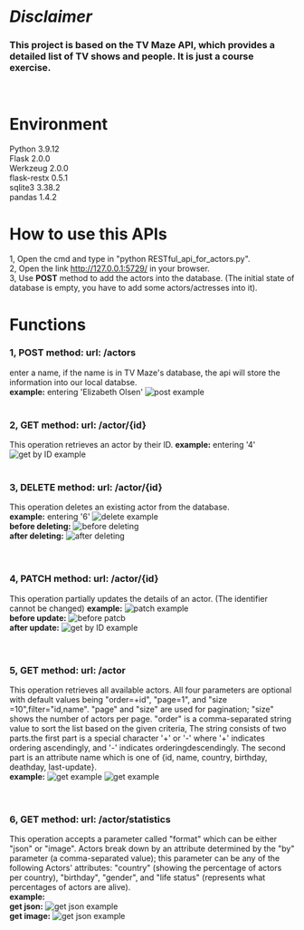 
# ***Disclaimer***
### This project is based on the TV Maze API, which provides a detailed list of TV shows and people. It is just a course exercise.
<br>

# Environment
Python 3.9.12  
Flask 2.0.0  
Werkzeug 2.0.0  
flask-restx 0.5.1  
sqlite3 3.38.2  
pandas 1.4.2
<br>

# How to use this APIs
1, Open the cmd and type in "python RESTful_api_for_actors.py".  
2, Open the link http://127.0.0.1:5729/ in your browser.  
3, Use **POST** method to add the actors into the database. (The initial state of database is empty, you have to add some actors/actresses into it).  

# Functions
### 1, POST method: url: /actors  
enter a name, if the name is in TV Maze's database, the api will store the information into our local databse.   
**example:** entering 'Elizabeth Olsen'
![post example](.\img\post.png "create an actor")
<br><br>

### 2, GET method: url: /actor/{id}
This operation retrieves an actor by their lD.
**example:** entering '4'
![get by ID example](img\getID.png "get an actor's infomation by id")
<br><br>

### 3, DELETE method: url: /actor/{id}
This operation deletes an existing actor from the database.  
**example:** entering '6'
![delete example](img\delete0.png "delete an actor's infomation by id")  
**before deleting:**
![before deleting](img\delete1.png "before deleting")    
**after deleting:**
![after deleting](img\delete2.png "after deleting")  
<br><br>

### 4,  PATCH method: url: /actor/{id}  
This operation partially updates the details of an actor. (The identifier cannot be changed)
**example:** 
![patch example](img\patch.png "patch")   
**before update:**
![before patcb](img\delete2.png "before patch")    
**after update:**
![get by ID example](img\patch1.png "after patch")    
<br><br>

### 5,  GET method: url: /actor
This operation retrieves all available actors. All four parameters are optional with default values being "order=+id", "page=1", and "size =10",filter="id,name". "page" and "size" are used for pagination; "size" shows the number of actors per page. "order" is a comma-separated string value to sort the list based on the given criteria, The string consists of two parts.the first part is a special character '+' or '-' where '+' indicates ordering ascendingly, and '-' indicates orderingdescendingly. The second part is an attribute name which is one of {id, name, country, birthday, deathday, last-update}.  
**example:** 
![get  example](img\getAll0.png "get") 
![get  example](img\getAll1.png "get")   
<br><br>

### 6, GET method: url: /actor/statistics
This operation accepts a parameter called "format" which can be either "json" or "image". 
Actors break down by an attribute determined by the "by" parameter (a comma-separated value); this parameter can be any of the following Actors' attributes: "country" (showing the percentage of actors per country), "birthday", "gender", and "life status" (represents what percentages of actors are alive).   
**example:**   
**get json:** 
![get  json example](img\getJson.png "get json")   
**get image:** 
![get  json example](img\getImage.png "get image") 




